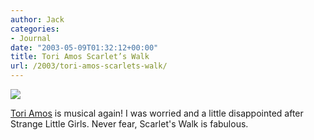 ```yaml
---
author: Jack
categories:
- Journal
date: "2003-05-09T01:32:12+00:00"
title: Tori Amos Scarlet’s Walk
url: /2003/tori-amos-scarlets-walk/
---
```


![][1]

[Tori Amos][2] is musical again! I was worried and a little disappointed after Strange Little Girls. Never fear, Scarlet's Walk is fabulous.

 [1]: images/blog/tori1.gif
 [2]: http://www.toriamos.com/